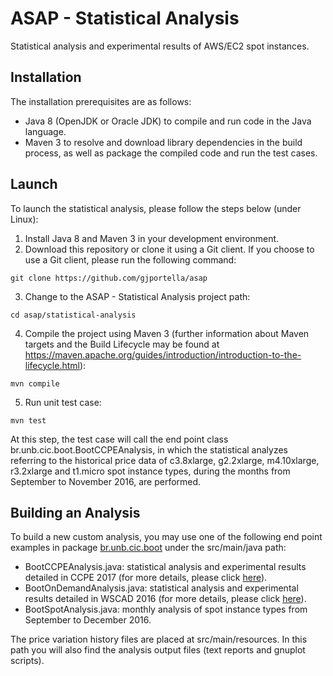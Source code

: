 # ASAP - Statistical Analysis

Statistical analysis and experimental results of AWS/EC2 spot instances.

## Installation

The installation prerequisites are as follows:

* Java 8 (OpenJDK or Oracle JDK) to compile and run code in the Java language.
* Maven 3 to resolve and download library dependencies in the build process, as well as package the compiled code and run the test cases.

## Launch

To launch the statistical analysis, please follow the steps below (under Linux):

1. Install Java 8 and Maven 3 in your development environment.
2. Download this repository or clone it using a Git client. If you choose to use a Git client, please run the following command:
```
git clone https://github.com/gjportella/asap
```

3. Change to the ASAP - Statistical Analysis project path:
```
cd asap/statistical-analysis
```

4. Compile the project using Maven 3 (further information about Maven targets and the Build Lifecycle may be found at https://maven.apache.org/guides/introduction/introduction-to-the-lifecycle.html):
```
mvn compile
```

5. Run unit test case:
```
mvn test
```

At this step, the test case will call the end point class br.unb.cic.boot.BootCCPEAnalysis, in which the statistical analyzes referring to the historical price data of c3.8xlarge, g2.2xlarge, m4.10xlarge, r3.2xlarge and t1.micro spot instance types, during the months from September to November 2016, are performed.

## Building an Analysis

To build a new custom analysis, you may use one of the following end point examples in package [br.unb.cic.boot](https://github.com/gjportella/asap/tree/main/statistical-analysis/src/main/java/br/unb/cic/boot) under the src/main/java path:

* BootCCPEAnalysis.java: statistical analysis and experimental results detailed in CCPE 2017 (for more details, please click [here](https://github.com/gjportella/asap)).
* BootOnDemandAnalysis.java: statistical analysis and experimental results detailed in WSCAD 2016 (for more details, please click [here](https://github.com/gjportella/asap)).
* BootSpotAnalysis.java: monthly analysis of spot instance types from September to December 2016.

The price variation history files are placed at src/main/resources. In this path you will also find the analysis output files (text reports and gnuplot scripts).

